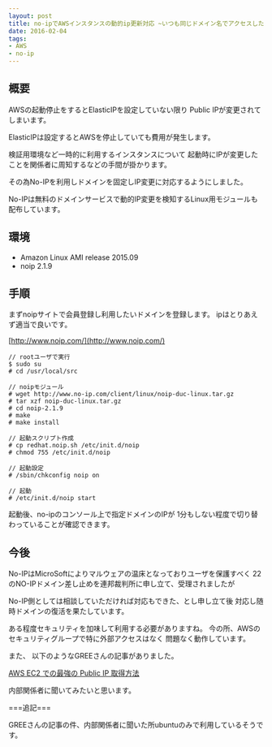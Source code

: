 ```yaml
---
layout: post
title: no-ipでAWSインスタンスの動的ip更新対応 ~いつも同じドメイン名でアクセスしたい~
date: 2016-02-04
tags:
- AWS
- no-ip
---
```


## 概要

AWSの起動停止をするとElasticIPを設定していない限り
Public IPが変更されてしまいます。

ElasticIPは設定するとAWSを停止していても費用が発生します。

検証用環境など一時的に利用するインスタンスについて
起動時にIPが変更したことを関係者に周知するなどの手間が掛かります。

その為No-IPを利用しドメインを固定しIP変更に対応するようにしました。

No-IPは無料のドメインサービスで動的IP変更を検知するLinux用モジュールも配布しています。

## 環境
- Amazon Linux AMI release 2015.09
- noip 2.1.9


## 手順

まずnoipサイトで会員登録し利用したいドメインを登録します。
ipはとりあえず適当で良いです。

[http://www.noip.com/](http://www.noip.com/)



```
// rootユーザで実行
$ sudo su
# cd /usr/local/src

// noipモジュール
# wget http://www.no-ip.com/client/linux/noip-duc-linux.tar.gz
# tar xzf noip-duc-linux.tar.gz
# cd noip-2.1.9
# make
# make install

// 起動スクリプト作成
# cp redhat.noip.sh /etc/init.d/noip
# chmod 755 /etc/init.d/noip

// 起動設定
# /sbin/chkconfig noip on

// 起動
# /etc/init.d/noip start
```

起動後、no-ipのコンソール上で指定ドメインのIPが
1分もしない程度で切り替わっていることが確認できます。

## 今後

No-IPはMicroSoftによりマルウェアの温床となっておりユーザを保護すべく
22のNO-IPドメイン差し止めを連邦裁判所に申し立て、受理されましたが

No-IP側としては相談していただければ対応もできた、とし申し立て後
対応し随時ドメインの復活を果たしています。

ある程度セキュリティを加味して利用する必要がありますね。
今の所、AWSのセキュリティグループで特に外部アクセスはなく
問題なく動作しています。


また、
以下のようなGREEさんの記事がありました。

[AWS EC2 での最強の Public IP 取得方法](https://labs.gree.jp/blog/2016/02/15825/)

内部関係者に聞いてみたいと思います。

===追記===

GREEさんの記事の件、内部関係者に聞いた所ubuntuのみで利用しているそうです。
